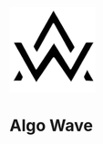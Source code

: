 ![logo](https://github.com/nilachalasahoo/Algo-Wave/blob/dd9ca75871fd2c93ece762983e876118aa340906/Image/logo.png)

# Algo Wave
